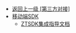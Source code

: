 - [返回上一级 [第三方对接]](第三方对接/_sidebar.md)
- [移动端SDK](第三方对接/移动端SDK/)
  - [ZTSDK集成指导文档](第三方对接/移动端SDK/ZTSDK集成指导文档.md)
